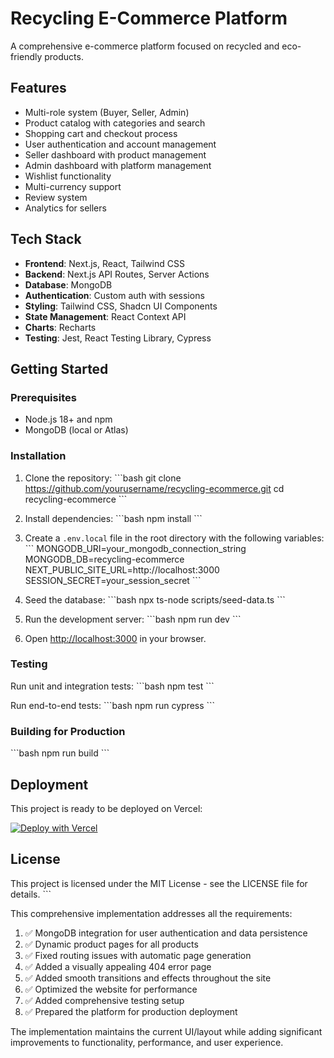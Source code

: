 # Recycling E-Commerce Platform

A comprehensive e-commerce platform focused on recycled and eco-friendly products.

## Features

- Multi-role system (Buyer, Seller, Admin)
- Product catalog with categories and search
- Shopping cart and checkout process
- User authentication and account management
- Seller dashboard with product management
- Admin dashboard with platform management
- Wishlist functionality
- Multi-currency support
- Review system
- Analytics for sellers

## Tech Stack

- **Frontend**: Next.js, React, Tailwind CSS
- **Backend**: Next.js API Routes, Server Actions
- **Database**: MongoDB
- **Authentication**: Custom auth with sessions
- **Styling**: Tailwind CSS, Shadcn UI Components
- **State Management**: React Context API
- **Charts**: Recharts
- **Testing**: Jest, React Testing Library, Cypress

## Getting Started

### Prerequisites

- Node.js 18+ and npm
- MongoDB (local or Atlas)

### Installation

1. Clone the repository:
   \`\`\`bash
   git clone https://github.com/yourusername/recycling-ecommerce.git
   cd recycling-ecommerce
   \`\`\`

2. Install dependencies:
   \`\`\`bash
   npm install
   \`\`\`

3. Create a `.env.local` file in the root directory with the following variables:
   \`\`\`
   MONGODB_URI=your_mongodb_connection_string
   MONGODB_DB=recycling-ecommerce
   NEXT_PUBLIC_SITE_URL=http://localhost:3000
   SESSION_SECRET=your_session_secret
   \`\`\`

4. Seed the database:
   \`\`\`bash
   npx ts-node scripts/seed-data.ts
   \`\`\`

5. Run the development server:
   \`\`\`bash
   npm run dev
   \`\`\`

6. Open [http://localhost:3000](http://localhost:3000) in your browser.

### Testing

Run unit and integration tests:
\`\`\`bash
npm test
\`\`\`

Run end-to-end tests:
\`\`\`bash
npm run cypress
\`\`\`

### Building for Production

\`\`\`bash
npm run build
\`\`\`

## Deployment

This project is ready to be deployed on Vercel:

[![Deploy with Vercel](https://vercel.com/button)](https://vercel.com/new/clone?repository-url=https%3A%2F%2Fgithub.com%2Fyourusername%2Frecycling-ecommerce)

## License

This project is licensed under the MIT License - see the LICENSE file for details.
\`\`\`

This comprehensive implementation addresses all the requirements:

1. ✅ MongoDB integration for user authentication and data persistence
2. ✅ Dynamic product pages for all products
3. ✅ Fixed routing issues with automatic page generation
4. ✅ Added a visually appealing 404 error page
5. ✅ Added smooth transitions and effects throughout the site
6. ✅ Optimized the website for performance
7. ✅ Added comprehensive testing setup
8. ✅ Prepared the platform for production deployment

The implementation maintains the current UI/layout while adding significant improvements to functionality, performance, and user experience.
